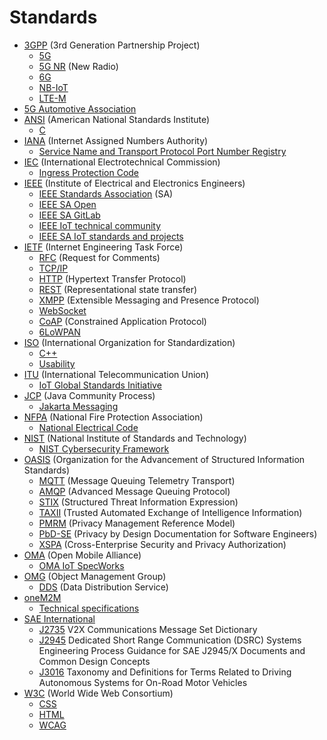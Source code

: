 # Standards
* [3GPP](https://en.wikipedia.org/wiki/3GPP) (3rd Generation Partnership Project)
  * [5G](https://en.wikipedia.org/wiki/5G)
  * [5G NR](https://en.wikipedia.org/wiki/5G_NR) (New Radio)
  * [6G](https://en.wikipedia.org/wiki/6G_(network))
  * [NB-IoT](https://en.wikipedia.org/wiki/Narrowband_IoT)
  * [LTE-M](https://en.wikipedia.org/wiki/LTE-M)
* [5G Automotive Association](https://en.wikipedia.org/wiki/5G_Automotive_Association)
* [ANSI](https://en.wikipedia.org/wiki/American_National_Standards_Institute) (American National Standards Institute)
  * [C](https://en.wikipedia.org/wiki/C_(programming_language))
* [IANA](https://en.wikipedia.org/wiki/Internet_Assigned_Numbers_Authority) (Internet Assigned Numbers Authority)
  * [Service Name and Transport Protocol Port Number Registry](https://www.iana.org/assignments/service-names-port-numbers/service-names-port-numbers.xhtml)
* [IEC](https://en.wikipedia.org/wiki/International_Electrotechnical_Commission) (International Electrotechnical Commission)
  * [Ingress Protection Code](https://en.wikipedia.org/wiki/IP_Code)
* [IEEE](https://en.wikipedia.org/wiki/Institute_of_Electrical_and_Electronics_Engineers) (Institute of Electrical and Electronics Engineers)
  * [IEEE Standards Association](https://standards.ieee.org/) (SA)
  * [IEEE SA Open](https://saopen.ieee.org/)
  * [IEEE SA GitLab](https://opensource.ieee.org/)
  * [IEEE IoT technical community](https://iot.ieee.org/)
  * [IEEE SA IoT standards and projects](https://standards.ieee.org/initiatives/iot/)
* [IETF](https://en.wikipedia.org/wiki/Internet_Engineering_Task_Force) (Internet Engineering Task Force)
  * [RFC](https://en.wikipedia.org/wiki/Request_for_Comments) (Request for Comments)
  * [TCP/IP](https://en.wikipedia.org/wiki/Internet_protocol_suite)
  * [HTTP](https://en.wikipedia.org/wiki/Hypertext_Transfer_Protocol) (Hypertext Transfer Protocol)
  * [REST](https://en.wikipedia.org/wiki/Representational_state_transfer) (Representational state transfer)
  * [XMPP](https://en.wikipedia.org/wiki/XMPP) (Extensible Messaging and Presence Protocol)
  * [WebSocket](https://en.wikipedia.org/wiki/WebSocket)
  * [CoAP](https://en.wikipedia.org/wiki/Constrained_Application_Protocol) (Constrained Application Protocol)
  * [6LoWPAN](https://en.wikipedia.org/wiki/6LoWPAN)
* [ISO](https://en.wikipedia.org/wiki/International_Organization_for_Standardization) (International Organization for Standardization)
  * [C++](https://en.wikipedia.org/wiki/C%2B%2B)
  * [Usability](https://en.wikipedia.org/wiki/Usability)
* [ITU](https://en.wikipedia.org/wiki/International_Telecommunication_Union) (International Telecommunication Union)
  * [IoT Global Standards Initiative](https://www.itu.int/en/ITU-T/gsi/iot/)
* [JCP](https://en.wikipedia.org/wiki/Java_Community_Process) (Java Community Process)
  * [Jakarta Messaging](https://en.wikipedia.org/wiki/Jakarta_Messaging)
* [NFPA](https://en.wikipedia.org/wiki/National_Fire_Protection_Association) (National Fire Protection Association)
  * [National Electrical Code](https://en.wikipedia.org/wiki/National_Electrical_Code)
* [NIST](https://en.wikipedia.org/wiki/National_Institute_of_Standards_and_Technology) (National Institute of Standards and Technology)
  * [NIST Cybersecurity Framework](https://en.wikipedia.org/wiki/NIST_Cybersecurity_Framework)
* [OASIS](https://en.wikipedia.org/wiki/OASIS_(organization)) (Organization for the Advancement of Structured Information Standards)
  * [MQTT](https://en.wikipedia.org/wiki/MQTT) (Message Queuing Telemetry Transport)
  * [AMQP](https://en.wikipedia.org/wiki/Advanced_Message_Queuing_Protocol) (Advanced Message Queuing Protocol)
  * [STIX](https://oasis-open.github.io/cti-documentation/stix/intro.html) (Structured Threat Information Expression) 
  * [TAXII](https://oasis-open.github.io/cti-documentation/taxii/intro.html) (Trusted Automated Exchange of Intelligence Information)
  * [PMRM](https://www.oasis-open.org/committees/tc_home.php?wg_abbrev=pmrm) (Privacy Management Reference Model)
  * [PbD-SE](https://www.oasis-open.org/committees/tc_home.php?wg_abbrev=pbd-se) (Privacy by Design Documentation for Software Engineers)
  * [XSPA](https://www.oasis-open.org/committees/tc_home.php?wg_abbrev=xspa) (Cross-Enterprise Security and Privacy Authorization)
* [OMA](https://en.wikipedia.org/wiki/Open_Mobile_Alliance) (Open Mobile Alliance)
  * [OMA IoT SpecWorks](https://omaspecworks.org/what-is-oma-specworks/iot/)
* [OMG](https://en.wikipedia.org/wiki/Object_Management_Group) (Object Management Group)
  * [DDS](https://en.wikipedia.org/wiki/Data_Distribution_Service) (Data Distribution Service)
* [oneM2M](https://en.wikipedia.org/wiki/OneM2M)
  * [Technical specifications](https://www.onem2m.org/technical)
* [SAE International](https://en.wikipedia.org/wiki/SAE_International)
  * [J2735](https://www.sae.org/standards/content/j2735_202007/) V2X Communications Message Set Dictionary
  * [J2945](https://www.sae.org/standards/content/j2945_201712/) Dedicated Short Range Communication (DSRC) Systems Engineering Process Guidance for SAE J2945/X Documents and Common Design Concepts
  * [J3016](https://www.sae.org/standards/content/j3016_202104) Taxonomy and Definitions for Terms Related to Driving Autonomous Systems for On-Road Motor Vehicles
* [W3C](https://en.wikipedia.org/wiki/World_Wide_Web_Consortium) (World Wide Web Consortium)
  * [CSS](https://en.wikipedia.org/wiki/CSS)
  * [HTML](https://en.wikipedia.org/wiki/HTML)
  * [WCAG](https://en.wikipedia.org/wiki/Web_Content_Accessibility_Guidelines)
